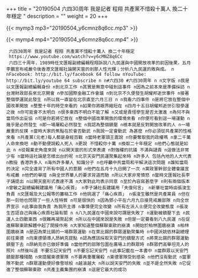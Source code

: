 +++
title = "20190504  六四30周年 我是記者 程翔 共產黨不惜殺十萬人 換二十年穩定 "
description = ""
weight = 20
+++

{{< mymp3 mp3="20190504_y6cmnz8q6cc.mp3" >}}

{{< mymp4 mp4="20190504_y6cmnz8q6cc.mp4" >}}

     六四30周年 我是記者 程翔 共產黨不惜殺十萬人 換二十年穩定 
     https://www.youtube.com/watch?v=y6cMNZ8q6Cc 
     六四三十周年，1989時任文匯報副總編輯程翔訴說八九民運與中國開放改革的前因後果，五月李鵬宣布戒嚴令後香港文匯報社論開天窗的剎那人性光輝；分析八九民運的敗與成。 n nFacebook: http://bit.ly/facebook 64 follow nYouTube: http://bit.ly/youtube 64 subscribe n n#六四30 #六四30周年 n n文字版 n我是以文匯報副總編輯身份 n到北京工作 n其實是無意中碰到這事件 n因為之前本來是準備採訪 n台灣財政部長來北京開會 n參加國際金融工作會議 n到北京不久便發生胡耀邦逝世事件 n接著整個學運就此發生 n所以我一直留在北京直至六月三日 n n我看六四事件 n是將它放在整個中國改革開放 n整整十年的時空來看的 n如果你將眼界縮短在 n四月十五日胡耀邦逝世引發學運之後 n你可能會不太明白 n很多東西不明白不能了解 n又或是責怪學生是否太激進 n為何不與當局作出妥協 n可是你若將它放在 n整個中國改革開放的環境來看 n你便可看到這一場運動 n幾乎是必然發生 n即一場屠殺必然發生 n我認為整個鎮壓 n根本就是反對開放改革的人 n一場嚴重的反撲 n當時大家的焦點在於會否動武 n我說一定會動武 為甚麼 n你必須從共產黨的性格來看 n共產黨(元老)每人都是身經百戰 n當時老軍頭王震說 n你要奪取我的政權嗎 n拿二千萬人命來換吧 n動不動便說殺人死人 n更說 不惜殺你十萬 n換取二十年穩定 n他們心態就是如此 n n從報業史角度來說 n以開天窗的形式來表達 n對強權的抗議 不滿與讉責 n這做法非常少有 n當時這社論是怎樣出台的呢 n北京天安門民運聚集起來時 n許多人 包括內地的人大代表 n教授 香港許多人 n海外許多華人 知識分子 n也呼籲中共當局和平解決這次問題 n誰知當局的決定 n完全違背了所有中國人的意願 n他們在五月十九日開了一次 n黨政軍幹部全體會議宣布戒嚴 n他們的舉措 n與全世界華人的要求背道而馳 n所以大家非常憤怒 n當時文匯報社長李子誦提出 n以開天窗形式表達不滿 n大家對此均表示同意 n至於內容寫甚麼字 n則有兩個版本 n曾敏之副總編輯建議用「痛心疾首」 n李子誦社長建議用「夫復何言」 n新華社當時由張浚生負責 n文匯報及大公報等的審稿工作 n他挑選了「痛心疾首」 n張浚生雖然是共產黨員 n但在那一刻他也閃現了一些人性特質 n可是很快的 n因為鄧小平在六月九日接見戒嚴部隊 n向全世界宣示 n此事由我負責 為我所主導 n事情便完全改變 n所有左派人士便完全改變態度 n張浚生否認自己與痛心疾首社論有關 n n八九民運在中國來說可謂是失敗了 n運動被鎮壓下去 n民運人士四散東西 n很難再凝聚起來 n所以在中國來說是失敗 n但是一定要看到八九民運 n在促進蘇聯東歐解體中起了間接作用 n大家知道整個蘇聯東歐的崩潰 n開始於柏林圍牆崩潰 n柏林圍牆崩潰 n是因為萊比錫的一場群眾運動 n在萊比錫的群眾運動聚集時 n中國派姚依林副總理前往東德 n向東德領導人昂納克提點 n認為應該採取天安門的鎮壓方式 n將萊比錫的群眾運動鎮壓下去 n昂納克亦已做好準備 n當他們的部隊包圍在廣場上的群眾時 n群眾們高舉坦克人的照片 n然後叫道 不要忘記天安門 n不要忘記天安門 n此事記載在一本書中 n當群眾以天安門鎮壓那種殘酷 n來提醒東德軍隊 n不要再重覆屠殺 n東德軍隊受到感染 n他們沒有動武 n當軍隊不動武 n群眾運動便好像雪球般 n越滾越大 n所以說天安門的失敗 n並不是全然失敗 n它促進了整個蘇聯東歐 n共產主義集團的崩潰 n這是它最大的成功 
